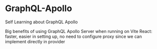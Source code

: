 # GraphQL-Apollo
Self Learning about GraphQL Apollo 

Big benefits of using GraphQL Apollo Server when running on Vite React: faster, easier in setting up, no need to configure proxy since we can implement directly in provider
